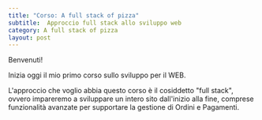 ```yaml
---
title: "Corso: A full stack of pizza"
subtitle:  Approccio full stack allo sviluppo web
category: A full stack of pizza
layout: post
---
```


Benvenuti!

Inizia oggi il mio primo corso sullo sviluppo per il WEB.

L'approccio che voglio abbia questo corso è il cosiddetto "full stack", ovvero
impareremo a sviluppare un intero sito dall'inizio alla fine, comprese
funzionalità avanzate per supportare la gestione di Ordini e Pagamenti.
